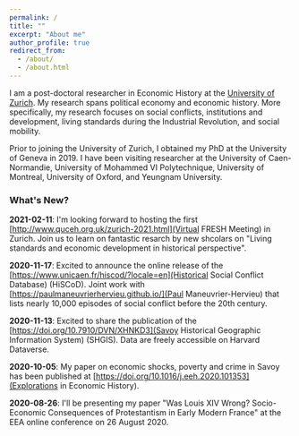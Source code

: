 ```yaml
---
permalink: /
title: ""
excerpt: "About me"
author_profile: true
redirect_from: 
  - /about/
  - /about.html
---
```


I am a post-doctoral researcher in Economic History at the [University of Zurich](https://www.econ.uzh.ch/en/people/researchers/chambru.html). My research spans political economy and economic history. More specifically, my research focuses on social conflicts, institutions and development, living standards during the Industrial Revolution, and social mobility.

Prior to joining the University of Zurich, I obtained my PhD at the University of Geneva in 2019. I have been visiting researcher at the University of Caen-Normandie, University of Mohammed VI Polytechnique, University of Montreal, University of Oxford, and Yeungnam University.







### What's New?

**2021-02-11**: I'm looking forward to hosting the first [http://www.quceh.org.uk/zurich-2021.html](Virtual FRESH Meeting) in Zurich. Join us to learn on fantastic resarch by new shcolars on "Living standards and economic development in historical perspective".

**2020-11-17**: Excited to announce the online release of the [https://www.unicaen.fr/hiscod/?locale=en](Historical Social Conflict Database) (HiSCoD). Joint work with [https://paulmaneuvrierhervieu.github.io/](Paul Maneuvrier-Hervieu) that lists nearly 10,000 episodes of social conflict before the 20th century.

**2020-11-13**: Excited to share the publication of the [https://doi.org/10.7910/DVN/XHNKD3](Savoy Historical Geographic Information System) (SHGIS). Data are freely accessible on Harvard Dataverse.

**2020-10-05**: My paper on economic shocks, poverty and crime in Savoy has been published at [https://doi.org/10.1016/j.eeh.2020.101353](Explorations in Economic History).

**2020-08-26**: I'll be presenting my paper  "Was Louis XIV Wrong? Socio-Economic Consequences of Protestantism in Early Modern France" at the EEA online conference on 26 August 2020.


